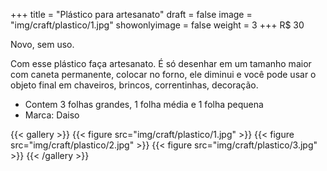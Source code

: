 +++
title = "Plástico para artesanato"
draft = false
image = "img/craft/plastico/1.jpg"
showonlyimage = false
weight = 3
+++
<span class="price">R$ 30</span>

Novo, sem uso.
<!--more-->

Com esse plástico faça artesanato. É só desenhar em um tamanho maior com caneta permanente, colocar no forno, ele diminui e você pode usar o objeto final em chaveiros, brincos, correntinhas, decoração. 

- Contem 3 folhas grandes, 1 folha média e 1 folha pequena
- Marca: Daiso

{{< gallery >}}
{{< figure src="img/craft/plastico/1.jpg" >}}
{{< figure src="img/craft/plastico/2.jpg" >}}
{{< figure src="img/craft/plastico/3.jpg" >}}
{{< /gallery >}}
